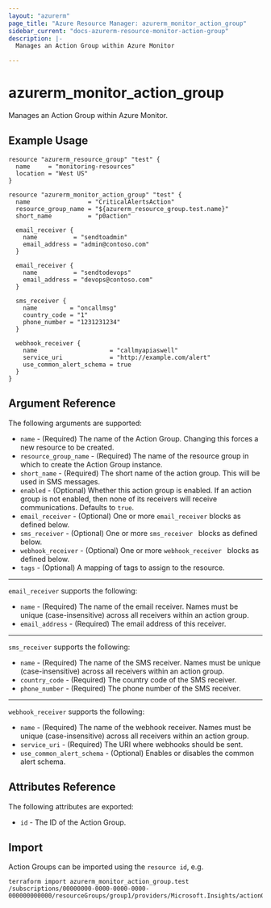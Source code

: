 ```yaml
---
layout: "azurerm"
page_title: "Azure Resource Manager: azurerm_monitor_action_group"
sidebar_current: "docs-azurerm-resource-monitor-action-group"
description: |-
  Manages an Action Group within Azure Monitor

---
```


# azurerm_monitor_action_group

Manages an Action Group within Azure Monitor.

## Example Usage

```hcl
resource "azurerm_resource_group" "test" {
  name     = "monitoring-resources"
  location = "West US"
}

resource "azurerm_monitor_action_group" "test" {
  name                = "CriticalAlertsAction"
  resource_group_name = "${azurerm_resource_group.test.name}"
  short_name          = "p0action"

  email_receiver {
    name          = "sendtoadmin"
    email_address = "admin@contoso.com"
  }

  email_receiver {
    name          = "sendtodevops"
    email_address = "devops@contoso.com"
  }

  sms_receiver {
    name         = "oncallmsg"
    country_code = "1"
    phone_number = "1231231234"
  }

  webhook_receiver {
    name                    = "callmyapiaswell"
    service_uri             = "http://example.com/alert"
    use_common_alert_schema = true
  }
}
```

## Argument Reference

The following arguments are supported:

* `name` - (Required) The name of the Action Group. Changing this forces a new resource to be created.
* `resource_group_name` - (Required) The name of the resource group in which to create the Action Group instance.
* `short_name` - (Required) The short name of the action group. This will be used in SMS messages.
* `enabled` - (Optional) Whether this action group is enabled. If an action group is not enabled, then none of its receivers will receive communications. Defaults to `true`.
* `email_receiver` - (Optional) One or more `email_receiver` blocks as defined below.
* `sms_receiver` - (Optional) One or more `sms_receiver ` blocks as defined below.
* `webhook_receiver` - (Optional) One or more `webhook_receiver ` blocks as defined below.
* `tags` - (Optional) A mapping of tags to assign to the resource.

---

`email_receiver` supports the following:

* `name` - (Required) The name of the email receiver. Names must be unique (case-insensitive) across all receivers within an action group.
* `email_address` - (Required) The email address of this receiver.

---

`sms_receiver` supports the following:

* `name` - (Required) The name of the SMS receiver. Names must be unique (case-insensitive) across all receivers within an action group.
* `country_code` - (Required) The country code of the SMS receiver.
* `phone_number` - (Required) The phone number of the SMS receiver.

---

`webhook_receiver` supports the following:

* `name` - (Required) The name of the webhook receiver. Names must be unique (case-insensitive) across all receivers within an action group.
* `service_uri` - (Required) The URI where webhooks should be sent.
* `use_common_alert_schema` - (Optional) Enables or disables the common alert schema.

## Attributes Reference

The following attributes are exported:

* `id` - The ID of the Action Group.

## Import

Action Groups can be imported using the `resource id`, e.g.

```shell
terraform import azurerm_monitor_action_group.test /subscriptions/00000000-0000-0000-0000-000000000000/resourceGroups/group1/providers/Microsoft.Insights/actionGroups/myagname
```

